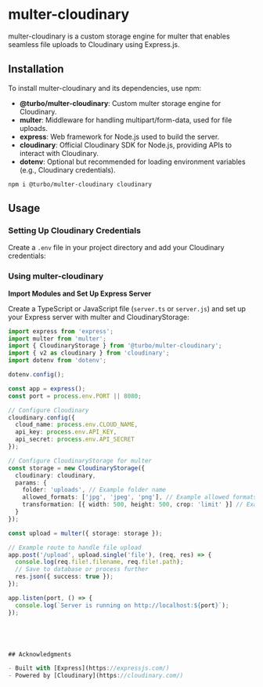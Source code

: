 # multer-cloudinary 

multer-cloudinary is a custom storage engine for multer that enables seamless file uploads to Cloudinary using Express.js.

## Installation

To install multer-cloudinary and its dependencies, use npm:

- **@turbo/multer-cloudinary**: Custom multer storage engine for Cloudinary.
- **multer**: Middleware for handling multipart/form-data, used for file uploads.
- **express**: Web framework for Node.js used to build the server.
- **cloudinary**: Official Cloudinary SDK for Node.js, providing APIs to interact with Cloudinary.
- **dotenv**: Optional but recommended for loading environment variables (e.g., Cloudinary credentials).


```shell
npm i @turbo/multer-cloudinary cloudinary
```

## Usage

### Setting Up Cloudinary Credentials

Create a `.env` file in your project directory and add your Cloudinary credentials:

### Using multer-cloudinary

**Import Modules and Set Up Express Server**

Create a TypeScript or JavaScript file (`server.ts` or `server.js`) and set up your Express server with multer and CloudinaryStorage:

   ```typescript
   import express from 'express';
   import multer from 'multer';
   import { CloudinaryStorage } from '@turbo/multer-cloudinary';
   import { v2 as cloudinary } from 'cloudinary';
   import dotenv from 'dotenv';

   dotenv.config();

   const app = express();
   const port = process.env.PORT || 8080;

   // Configure Cloudinary
   cloudinary.config({
     cloud_name: process.env.CLOUD_NAME,
     api_key: process.env.API_KEY,
     api_secret: process.env.API_SECRET
   });

   // Configure CloudinaryStorage for multer
   const storage = new CloudinaryStorage({
     cloudinary: cloudinary,
     params: {
       folder: 'uploads', // Example folder name
       allowed_formats: ['jpg', 'jpeg', 'png'], // Example allowed formats
       transformation: [{ width: 500, height: 500, crop: 'limit' }] // Example transformation
     }
   });

   const upload = multer({ storage: storage });

   // Example route to handle file upload
   app.post('/upload', upload.single('file'), (req, res) => {
     console.log(req.file!.filename, req.file!.path);
     // Save to database or process further
     res.json({ success: true });
   });

   app.listen(port, () => {
     console.log(`Server is running on http://localhost:${port}`);
   });





## Acknowledgments

- Built with [Express](https://expressjs.com/)
- Powered by [Cloudinary](https://cloudinary.com/)
